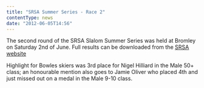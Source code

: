 ```yaml
---
title: "SRSA Summer Series - Race 2"
contentType: news
date: "2012-06-05T14:56"
---
```


The second round of the SRSA Slalom Summer Series was held at Bromley on Saturday 2nd of June. Full
results can be downloaded from the [SRSA website](http://www.srsa.org.uk/races/32)

Highlight for Bowles skiers was 3rd place for Nigel Hilliard in the Male 50+ class; an honourable
mention also goes to Jamie Oliver who placed 4th and just missed out on a medal in the Male 9-10
class.
